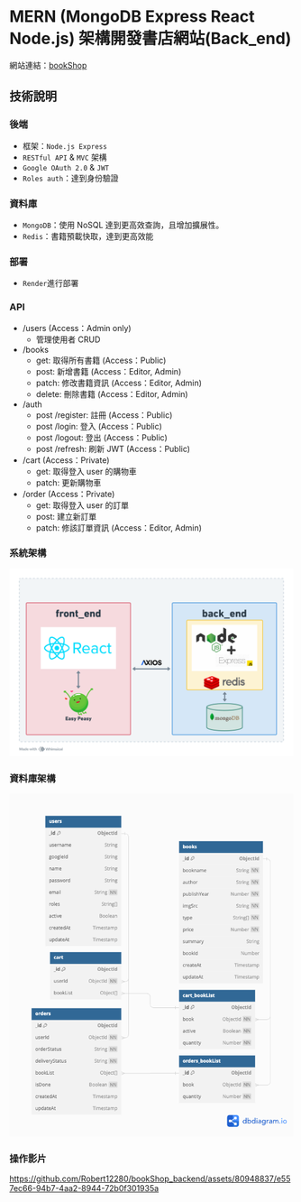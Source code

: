 # MERN (MongoDB Express React Node.js) 架構開發書店網站(Back_end)

網站連結：[bookShop](https://bookshop-8u9l.onrender.com)

## 技術說明

### 後端

-   框架：`Node.js Express`
-   `RESTful API` & `MVC` 架構
-   `Google OAuth 2.0` & `JWT`
-   `Roles auth`：達到身份驗證

### 資料庫

-   `MongoDB`：使用 NoSQL 達到更高效查詢，且增加擴展性。
-   `Redis`：書籍預載快取，達到更高效能

### 部署

-   `Render`進行部署

### API

-   /users (Access：Admin only)
    -   管理使用者 CRUD
-   /books
    -   get: 取得所有書籍 (Access：Public)
    -   post: 新增書籍 (Access：Editor, Admin)
    -   patch: 修改書籍資訊 (Access：Editor, Admin)
    -   delete: 刪除書籍 (Access：Editor, Admin)
-   /auth
    -   post /register: 註冊 (Access：Public)
    -   post /login: 登入 (Access：Public)
    -   post /logout: 登出 (Access：Public)
    -   post /refresh: 刷新 JWT (Access：Public)
-   /cart (Access：Private)
    -   get: 取得登入 user 的購物車
    -   patch: 更新購物車
-   /order (Access：Private)
    -   get: 取得登入 user 的訂單
    -   post: 建立新訂單
    -   patch: 修該訂單資訊 (Access：Editor, Admin)

### 系統架構

![architecture](./readme//architecture.png)

### 資料庫架構

![bookShopSchema](./readme//bookShopSchema.png)

### 操作影片

https://github.com/Robert12280/bookShop_backend/assets/80948837/e557ec66-94b7-4aa2-8944-72b0f301935a
